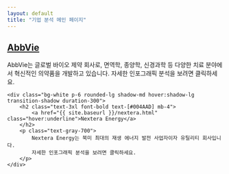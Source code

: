 ```yaml
---
layout: default
title: "기업 분석 메인 페이지"
---
```


<div class="grid grid-cols-1 md:grid-cols-2 gap-8 mt-8">
    <div class="bg-white p-6 rounded-lg shadow-md hover:shadow-lg transition-shadow duration-300">
        <h2 class="text-3xl font-bold text-[#004AAD] mb-4">
            <a href="{{ site.baseurl }}/abbvie.html" class="hover:underline">AbbVie</a>
        </h2>
        <p class="text-gray-700">
            AbbVie는 글로벌 바이오 제약 회사로, 면역학, 종양학, 신경과학 등 다양한 치료 분야에서 혁신적인 의약품을 개발하고 있습니다.
            자세한 인포그래픽 분석을 보려면 클릭하세요.
        </p>
    </div>

    <div class="bg-white p-6 rounded-lg shadow-md hover:shadow-lg transition-shadow duration-300">
        <h2 class="text-3xl font-bold text-[#004AAD] mb-4">
            <a href="{{ site.baseurl }}/nextera.html" class="hover:underline">Nextera Energy</a>
        </h2>
        <p class="text-gray-700">
            Nextera Energy는 북미 최대의 재생 에너지 발전 사업자이자 유틸리티 회사입니다.
            자세한 인포그래픽 분석을 보려면 클릭하세요.
        </p>
    </div>
</div>